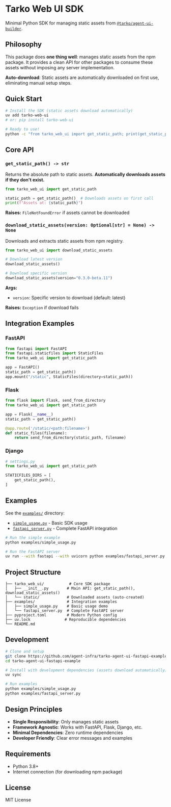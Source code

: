 # Tarko Web UI SDK

Minimal Python SDK for managing static assets from [`@tarko/agent-ui-builder`](https://www.npmjs.com/package/@tarko/agent-ui-builder).

## Philosophy

This package does **one thing well**: manages static assets from the npm package. It provides a clean API for other packages to consume these assets without imposing any server implementation.

**Auto-download**: Static assets are automatically downloaded on first use, eliminating manual setup steps.

## Quick Start

```bash
# Install the SDK (static assets download automatically)
uv add tarko-web-ui
# or: pip install tarko-web-ui

# Ready to use!
python -c "from tarko_web_ui import get_static_path; print(get_static_path())"
```

## Core API

### `get_static_path() -> str`

Returns the absolute path to static assets. **Automatically downloads assets if they don't exist.**

```python
from tarko_web_ui import get_static_path

static_path = get_static_path()  # Downloads assets on first call
print(f"Assets at: {static_path}")
```

**Raises:** `FileNotFoundError` if assets cannot be downloaded

### `download_static_assets(version: Optional[str] = None) -> None`

Downloads and extracts static assets from npm registry.

```python
from tarko_web_ui import download_static_assets

# Download latest version
download_static_assets()

# Download specific version
download_static_assets(version="0.3.0-beta.11")
```

**Args:**
- `version`: Specific version to download (default: latest)

**Raises:** `Exception` if download fails

## Integration Examples

### FastAPI

```python
from fastapi import FastAPI
from fastapi.staticfiles import StaticFiles
from tarko_web_ui import get_static_path

app = FastAPI()
static_path = get_static_path()
app.mount("/static", StaticFiles(directory=static_path))
```

### Flask

```python
from flask import Flask, send_from_directory
from tarko_web_ui import get_static_path

app = Flask(__name__)
static_path = get_static_path()

@app.route('/static/<path:filename>')
def static_files(filename):
    return send_from_directory(static_path, filename)
```

### Django

```python
# settings.py
from tarko_web_ui import get_static_path

STATICFILES_DIRS = [
    get_static_path(),
]
```

## Examples

See the [`examples/`](examples/) directory:

- [`simple_usage.py`](examples/simple_usage.py) - Basic SDK usage
- [`fastapi_server.py`](examples/fastapi_server.py) - Complete FastAPI integration

```bash
# Run the simple example
python examples/simple_usage.py

# Run the FastAPI server
uv run --with fastapi --with uvicorn python examples/fastapi_server.py
```

## Project Structure

```
├── tarko_web_ui/           # Core SDK package
│   ├── __init__.py        # Main API: get_static_path(), download_static_assets()
│   └── static/            # Downloaded assets (auto-created)
├── examples/              # Integration examples
│   ├── simple_usage.py    # Basic usage demo
│   └── fastapi_server.py  # Complete FastAPI server
├── pyproject.toml         # Modern Python config
├── uv.lock               # Reproducible dependencies
└── README.md
```

## Development

```bash
# Clone and setup
git clone https://github.com/agent-infra/tarko-agent-ui-fastapi-example.git
cd tarko-agent-ui-fastapi-example

# Install with development dependencies (assets download automatically)
uv sync

# Run examples
python examples/simple_usage.py
python examples/fastapi_server.py
```

## Design Principles

- **Single Responsibility**: Only manages static assets
- **Framework Agnostic**: Works with FastAPI, Flask, Django, etc.
- **Minimal Dependencies**: Zero runtime dependencies
- **Developer Friendly**: Clear error messages and examples

## Requirements

- Python 3.8+
- Internet connection (for downloading npm package)

## License

MIT License
